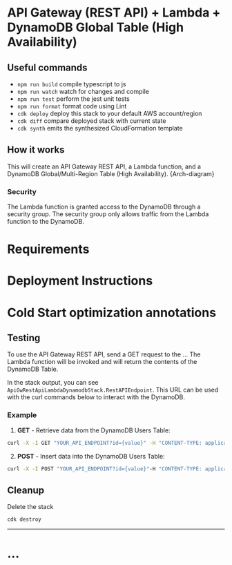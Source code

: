 # API Gateway (REST API) + Lambda + DynamoDB Global Table (High Availability)

## Useful commands

* `npm run build`   compile typescript to js
* `npm run watch`   watch for changes and compile
* `npm run test`    perform the jest unit tests
* `npm run format`   format code using Lint
* `cdk deploy`  deploy this stack to your default AWS account/region
* `cdk diff`    compare deployed stack with current state
* `cdk synth`   emits the synthesized CloudFormation template

## How it works

This will create an API Gateway REST API, a Lambda function, and a DynamoDB Global/Multi-Region Table (High Availability). 
{Arch-diagram}

### Security
The Lambda function is granted access to the DynamoDB through a security group. The security group only allows traffic from the Lambda function to the DynamoDB.
# Requirements

# Deployment Instructions

# Cold Start optimization annotations

## Testing

To use the API Gateway REST API, send a GET request to the ...
The Lambda function will be invoked and will return the contents of the DynamoDB Table.

In the stack output, you can see `ApiGwRestApiLambdaDynamodbStack.RestAPIEndpoint`. This URL can be used with the curl commands below to interact with the DynamoDB.

### Example
1. **GET** - Retrieve data from the DynamoDB Users Table:
```bash
curl -X -I GET "YOUR_API_ENDPOINT?id={value}" -H "CONTENT-TYPE: application/json"
```
2. **POST**  - Insert data into the DynamoDB Users Table:
```bash
curl -X -I POST "YOUR_API_ENDPOINT?id={value}"-H "CONTENT-TYPE: application/json"
```

## Cleanup
 
Delete the stack

```bash
cdk destroy
```
----

# ...